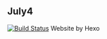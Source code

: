 July4
---
[![Build Status](https://travis-ci.org/29Esther/JuLy4.svg?branch=master)](https://travis-ci.org/29Esther/JuLy4)
Website by Hexo

